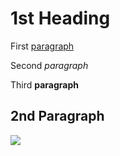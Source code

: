 
<html>
<body>
<h1> 1st Heading</h1>
<p> First <u>paragraph</u></p>
<p> Second <i>paragraph</i></p>
<p> Third <b>paragraph<b></p>
<h2> 2nd Paragraph </h2>
<img src="https://62e528761d0685343e1c-f3d1b99a743ffa4142d9d7f1978d9686.ssl.cf2.rackcdn.com/files/18108/width668/rffw88nr-1354076846.jpg">
</body>
</html>

